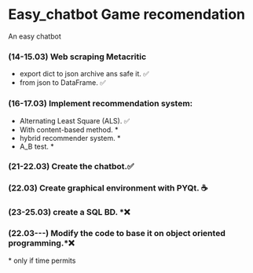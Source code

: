 # Easy_chatbot Game recomendation
An easy chatbot

### (14-15.03) Web scraping Metacritic

*   export dict to json archive ans safe it. ✅
*   from json to DataFrame. ✅

### (16-17.03) Implement recommendation system:

  *   Alternating Least Square (ALS). ✅
  *   With content-based method. *
  *   hybrid recommender system. *
  *   A_B test. * 



### (21-22.03) Create the chatbot.✅

### (22.03) Create graphical environment with PYQt. ☕

### (23-25.03) create a SQL BD. *❌

### (22.03---) Modify the code to base it on object oriented programming.*❌

\* only if time permits
